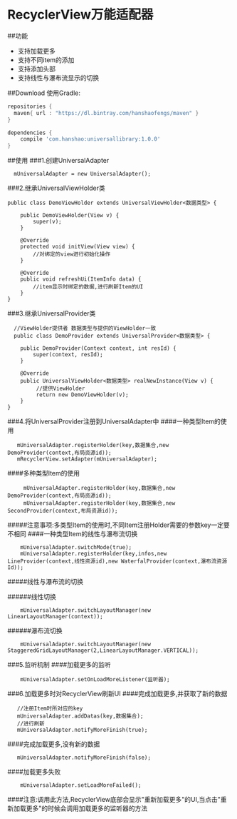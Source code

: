 # RecyclerView万能适配器

##功能
- 支持加载更多
- 支持不同item的添加
- 支持添加头部
- 支持线性与瀑布流显示的切换

##Download
使用Gradle:

```gradle
repositories {
  maven{ url : "https://dl.bintray.com/hanshaofengs/maven" }
}

dependencies {
    compile 'com.hanshao:universallibrary:1.0.0'
}
```
##使用
###1.创建UniversalAdapter
```
  mUniversalAdapter = new UniversalAdapter();
```
###2.继承UniversalViewHolder类
```
public class DemoViewHolder extends UniversalViewHolder<数据类型> {

    public DemoViewHolder(View v) {
        super(v);
    }

    @Override
    protected void initView(View view) {
        //对绑定的view进行初始化操作
    }

    @Override
    public void refreshUi(ItemInfo data) {
        //item显示时绑定的数据,进行刷新Item的UI
    }
}
```
###3.继承UniversalProvider类
```
  //ViewHolder提供者 数据类型与提供的ViewHolder一致
  public class DemoProvider extends UniversalProvider<数据类型> {

    public DemoProvider(Context context, int resId) {
        super(context, resId);
    }

    @Override
    public UniversalViewHolder<数据类型> realNewInstance(View v) {
         //提供ViewHolder
         return new DemoViewHolder(v);
    }
}
```
###4.将UniversalProvider注册到UniversalAdapter中
####一种类型Item的使用
```
   mUniversalAdapter.registerHolder(key,数据集合,new DemoProvider(context,布局资源id));
   mRecyclerView.setAdapter(mUniversalAdapter);
```
####多种类型Item的使用
```
     mUniversalAdapter.registerHolder(key,数据集合,new DemoProvider(context,布局资源id));
     mUniversalAdapter.registerHolder(key,数据集合,new SecondProvider(context,布局资源id));
```
#####注意事项:多类型Item的使用时,不同Item注册Holder需要的参数key一定要不相同
####一种类型Item的线性与瀑布流切换
 ```
     mUniversalAdapter.switchMode(true);
     mUniversalAdapter.registerHolder(key,infos,new LineProvider(context,线性资源id),new WaterfalProvider(context,瀑布流资源Id));
 ```
#####线性与瀑布流的切换

######线性切换
```
    mUniversalAdapter.switchLayoutManager(new LinearLayoutManager(context));
```
######瀑布流切换
```
    mUniversalAdapter.switchLayoutManager(new StaggeredGridLayoutManager(2,LinearLayoutManager.VERTICAL));
```
###5.监听机制
####加载更多的监听
```
    mUniversalAdapter.setOnLoadMoreListener(监听器);
```
###6.加载更多时对RecyclerView刷新UI
####完成加载更多,并获取了新的数据
```
   //注册Item时所对应的key  
   mUniversalAdapter.addDatas(key,数据集合);
   //进行刷新
   mUniversalAdapter.notifyMoreFinish(true);
```
####完成加载更多,没有新的数据
```
   mUniversalAdapter.notifyMoreFinish(false);
```
####加载更多失败
```
    mUniversalAdapter.setLoadMoreFailed();
```
####注意:调用此方法,RecyclerView底部会显示"重新加载更多"的UI,当点击"重新加载更多"的时候会调用加载更多的监听器的方法

